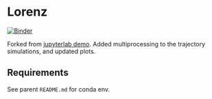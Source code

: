 Lorenz
======

[![Binder](https://mybinder.org/badge_logo.svg)](https://mybinder.org/v2/gh/jyalim/rcworkshops/master?urlpath=lab/intro-python/lorenz/Lorenz.ipynb)


Forked from [jupyterlab demo][0]. Added multiprocessing to the
trajectory simulations, and updated plots.

Requirements
------------

See parent `README.md` for conda env.




[0]: https://github.com/jupyterlab/jupyterlab-demo
